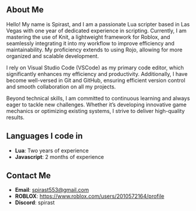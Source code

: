 ## About Me
Hello! My name is Spirast, and I am a passionate Lua scripter based in Las Vegas with one year of dedicated experience in scripting. Currently, I am mastering the use of Knit, a lightweight framework for Roblox, and seamlessly integrating it into my workflow to improve efficiency and maintainability. My proficiency extends to using Rojo, allowing for more organized and scalable development.

I rely on Visual Studio Code (VSCode) as my primary code editor, which significantly enhances my efficiency and productivity. Additionally, I have become well-versed in Git and GitHub, ensuring efficient version control and smooth collaboration on all my projects.

Beyond technical skills, I am committed to continuous learning and always eager to tackle new challenges. Whether it’s developing innovative game mechanics or optimizing existing systems, I strive to deliver high-quality results.

## Languages I code in
- **Lua**: Two years of experience
- **Javascript**: 2 months of experience

## Contact Me
- **Email**: spirast553@gmail.com
- **ROBLOX**: https://www.roblox.com/users/2010572164/profile
- **Discord**: spirast
